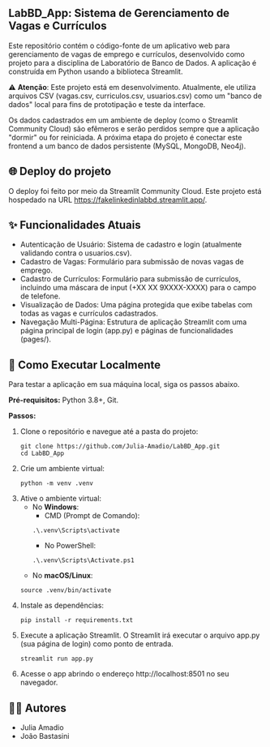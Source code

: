 ## LabBD_App: Sistema de Gerenciamento de Vagas e Currículos

Este repositório contém o código-fonte de um aplicativo web para gerenciamento de vagas de emprego e currículos, desenvolvido como projeto para a disciplina de Laboratório de Banco de Dados. A aplicação é construída em Python usando a biblioteca Streamlit.

⚠️ **Atenção**: Este projeto está em desenvolvimento. Atualmente, ele utiliza arquivos CSV (vagas.csv, curriculos.csv, usuarios.csv) como um "banco de dados" local para fins de prototipação e teste da interface.

Os dados cadastrados em um ambiente de deploy (como o Streamlit Community Cloud) são efêmeros e serão perdidos sempre que a aplicação "dormir" ou for reiniciada. A próxima etapa do projeto é conectar este frontend a um banco de dados persistente (MySQL, MongoDB, Neo4j).

## 🌐 Deploy do projeto
O deploy foi feito por meio da Streamlit Community Cloud. Este projeto está hospedado na URL https://fakelinkedinlabbd.streamlit.app/.

## ✨ Funcionalidades Atuais
- Autenticação de Usuário: Sistema de cadastro e login (atualmente validando contra o usuarios.csv).
- Cadastro de Vagas: Formulário para submissão de novas vagas de emprego.
- Cadastro de Currículos: Formulário para submissão de currículos, incluindo uma máscara de input (+XX XX 9XXXX-XXXX) para o campo de telefone.
- Visualização de Dados: Uma página protegida que exibe tabelas com todas as vagas e currículos cadastrados.
- Navegação Multi-Página: Estrutura de aplicação Streamlit com uma página principal de login (app.py) e páginas de funcionalidades (pages/).

## 🚀 Como Executar Localmente
Para testar a aplicação em sua máquina local, siga os passos abaixo.

**Pré-requisitos:** Python 3.8+, Git.

**Passos:**
1. Clone o repositório e navegue até a pasta do projeto:
    ```
    git clone https://github.com/Julia-Amadio/LabBD_App.git
    cd LabBD_App 
    ```
2. Crie um ambiente virtual:
    ```
    python -m venv .venv
    ```
3. Ative o ambiente virtual:
    - No **Windows**:
        - CMD (Prompt de Comando):
        ```
        .\.venv\Scripts\activate
        ```
        - No PowerShell:
        ```
        .\.venv\Scripts\Activate.ps1
        ```
    - No **macOS/Linux**:
    ```
    source .venv/bin/activate
    ```
4. Instale as dependências:
    ```
    pip install -r requirements.txt
    ```
5. Execute a aplicação Streamlit. O Streamlit irá executar o arquivo app.py (sua página de login) como ponto de entrada.
    ```
    streamlit run app.py
    ```
6. Acesse o app abrindo o endereço http://localhost:8501 no seu navegador.

## 👩‍💻 Autores
- Julia Amadio
- João Bastasini